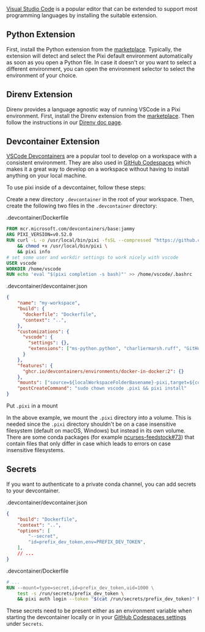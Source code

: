 [Visual Studio Code](https://code.visualstudio.com/) is a popular editor that can be extended to support most programming languages by installing the suitable extension.

## Python Extension

First, install the Python extension from the [marketplace](https://marketplace.visualstudio.com/items?itemName=ms-python.python). Typically, the extension will detect and select the Pixi default environment automatically as soon as you open a Python file. In case it doesn't or you want to select a different environment, you can open the environment selector to select the environment of your choice.

## Direnv Extension

Direnv provides a language agnostic way of running VSCode in a Pixi environment. First, install the Direnv extension from the [marketplace](https://marketplace.visualstudio.com/items?itemName=mkhl.direnv). Then follow the instructions in our [Direnv doc page](../../third_party/direnv/).

## Devcontainer Extension

[VSCode Devcontainers](https://code.visualstudio.com/docs/devcontainers/containers) are a popular tool to develop on a workspace with a consistent environment. They are also used in [GitHub Codespaces](https://github.com/features/codespaces) which makes it a great way to develop on a workspace without having to install anything on your local machine.

To use pixi inside of a devcontainer, follow these steps:

Create a new directory `.devcontainer` in the root of your workspace. Then, create the following two files in the `.devcontainer` directory:

.devcontainer/Dockerfile

```dockerfile
FROM mcr.microsoft.com/devcontainers/base:jammy
ARG PIXI_VERSION=v0.52.0
RUN curl -L -o /usr/local/bin/pixi -fsSL --compressed "https://github.com/prefix-dev/pixi/releases/download/${PIXI_VERSION}/pixi-$(uname -m)-unknown-linux-musl" \
    && chmod +x /usr/local/bin/pixi \
    && pixi info
# set some user and workdir settings to work nicely with vscode
USER vscode
WORKDIR /home/vscode
RUN echo 'eval "$(pixi completion -s bash)"' >> /home/vscode/.bashrc

```

.devcontainer/devcontainer.json

```json
{
    "name": "my-workspace",
    "build": {
      "dockerfile": "Dockerfile",
      "context": "..",
    },
    "customizations": {
      "vscode": {
        "settings": {},
        "extensions": ["ms-python.python", "charliermarsh.ruff", "GitHub.copilot"]
      }
    },
    "features": {
      "ghcr.io/devcontainers/environments/docker-in-docker:2": {}
    },
    "mounts": ["source=${localWorkspaceFolderBasename}-pixi,target=${containerWorkspaceFolder}/.pixi,type=volume"],
    "postCreateCommand": "sudo chown vscode .pixi && pixi install"
}

```

Put `.pixi` in a mount

In the above example, we mount the `.pixi` directory into a volume. This is needed since the `.pixi` directory shouldn't be on a case insensitive filesystem (default on macOS, Windows) but instead in its own volume. There are some conda packages (for example [ncurses-feedstock#73](https://github.com/conda-forge/ncurses-feedstock/issues/73)) that contain files that only differ in case which leads to errors on case insensitive filesystems.

## Secrets

If you want to authenticate to a private conda channel, you can add secrets to your devcontainer.

.devcontainer/devcontainer.json

```json
{
    "build": "Dockerfile",
    "context": "..",
    "options": [
        "--secret",
        "id=prefix_dev_token,env=PREFIX_DEV_TOKEN",
    ],
    // ...
}

```

.devcontainer/Dockerfile

```dockerfile
# ...
RUN --mount=type=secret,id=prefix_dev_token,uid=1000 \
    test -s /run/secrets/prefix_dev_token \
    && pixi auth login --token "$(cat /run/secrets/prefix_dev_token)" https://repo.prefix.dev

```

These secrets need to be present either as an environment variable when starting the devcontainer locally or in your [GitHub Codespaces settings](https://github.com/settings/codespaces) under `Secrets`.

